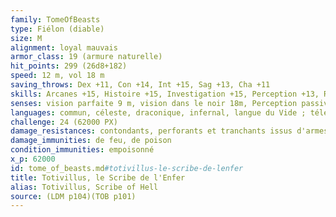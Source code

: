 ```yaml
---
family: TomeOfBeasts
type: Fiélon (diable)
size: M
alignment: loyal mauvais
armor_class: 19 (armure naturelle)
hit_points: 299 (26d8+182)
speed: 12 m, vol 18 m
saving_throws: Dex +11, Con +14, Int +15, Sag +13, Cha +11
skills: Arcanes +15, Histoire +15, Investigation +15, Perception +13, Religion +15
senses: vision parfaite 9 m, vision dans le noir 18m, Perception passive 23
languages: commun, céleste, draconique, infernal, langue du Vide ; télépathie 36 m
challenge: 24 (62000 PX)
damage_resistances: contondants, perforants et tranchants issus d'armes non magiques
damage_immunities: de feu, de poison
condition_immunities: empoisonné
x_p: 62000
id: tome_of_beasts.md#totivillus-le-scribe-de-lenfer
title: Totivillus, le Scribe de l'Enfer
alias: Totivillus, Scribe of Hell
source: (LDM p104)(TOB p101)
---
```


